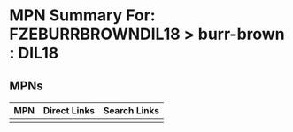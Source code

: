 



# MPN Summary For: FZEBURRBROWNDIL18 > burr-brown : DIL18

## MPNs
  

|MPN|Direct Links|Search Links|
| :--- | :--- | :--- |
||||
